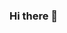 ### Hi there 👋

<!--
**agray998/agray998** is a ✨ _special_ ✨ repository because its `README.md` (this file) appears on your GitHub profile.

Here are some ideas to get you started:

- 🔭 Hi, I'm Adam!
- 🌱 I’m currently learning DevOps
- 📫 How to reach me: a.gray.4797@gmail.com
-->
